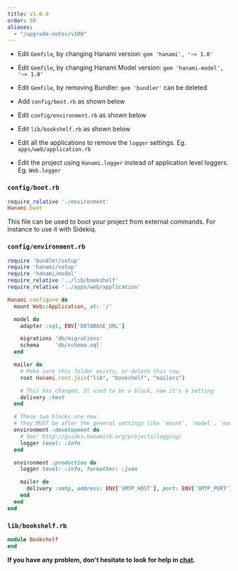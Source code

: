 ```yaml
---
title: v1.0.0
order: 50
aliases:
  - "/upgrade-notes/v100"
---
```


* Edit `Gemfile`, by changing Hanami version: `gem 'hanami', '~> 1.0'`

* Edit `Gemfile`, by changing Hanami Model version: `gem 'hanami-model', '~> 1.0'`

* Edit `Gemfile`, by removing Bundler: `gem 'bundler'` can be deleted

* Add `config/boot.rb` as shown below

* Edit `config/environment.rb` as shown below

* Edit `lib/bookshelf.rb` as shown below

* Edit all the applications to remove the `logger` settings. Eg. `apps/web/application.rb`

* Edit the project using `Hanami.logger` instead of application level loggers. Eg. `Web.logger`


### `config/boot.rb`

```ruby
require_relative './environment'
Hanami.boot
```

This file can be used to boot your project from external commands. For instance to use it with Sidekiq.

### `config/environment.rb`

```ruby
require 'bundler/setup'
require 'hanami/setup'
require 'hanami/model'
require_relative '../lib/bookshelf'
require_relative '../apps/web/application'

Hanami.configure do
  mount Web::Application, at: '/'

  model do
    adapter :sql, ENV['DATABASE_URL']

    migrations 'db/migrations'
    schema     'db/schema.sql'
  end

  mailer do
    # Make sure this folder exists, or delete this row.
    root Hanami.root.join("lib", "bookshelf", "mailers")

    # This has changed. It used to be a block, now it's a setting
    delivery :test
  end

  # These two blocks are new.
  # They MUST be after the general settings like `mount`, `model`, `mailer`.
  environment :development do
    # See: http://guides.hanamirb.org/projects/logging/
    logger level: :info
  end

  environment :production do
    logger level: :info, formatter: :json

    mailer do
      delivery :smtp, address: ENV['SMTP_HOST'], port: ENV['SMTP_PORT']
    end
  end
end
```

### `lib/bookshelf.rb`

```ruby
module Bookshelf
end
```

**If you have any problem, don't hesitate to look for help in [chat](http://chat.hanamirb.org).**
